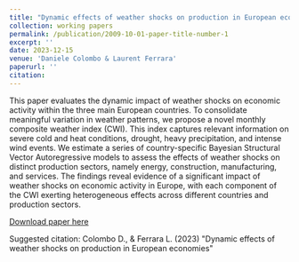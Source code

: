 ```yaml
---
title: "Dynamic effects of weather shocks on production in European economies"
collection: working papers
permalink: /publication/2009-10-01-paper-title-number-1
excerpt: ''
date: 2023-12-15
venue: 'Daniele Colombo & Laurent Ferrara'
paperurl: ''
citation:
---
```

This paper evaluates the dynamic impact of weather shocks on economic activity within the three main European countries. To consolidate meaningful variation in weather patterns, we propose a novel monthly composite weather index (CWI). This index captures relevant information on severe cold and heat conditions, drought, heavy precipitation, and intense wind events. We estimate a series of country-specific Bayesian Structural Vector Autoregressive models to assess the effects of weather shocks on distinct production sectors, namely energy, construction, manufacturing, and services. The findings reveal evidence of a significant impact of weather shocks on economic activity in Europe, with each component of the CWI exerting heterogeneous effects across different countries and production sectors.

[Download paper here](http://colombodaniele.github.io/files/Dynamic_effects_of_weather_shocks_on_production_in_European_economies.pdf)

Suggested citation: Colombo D., & Ferrara L. (2023) "Dynamic effects of weather shocks on production in European economies"
